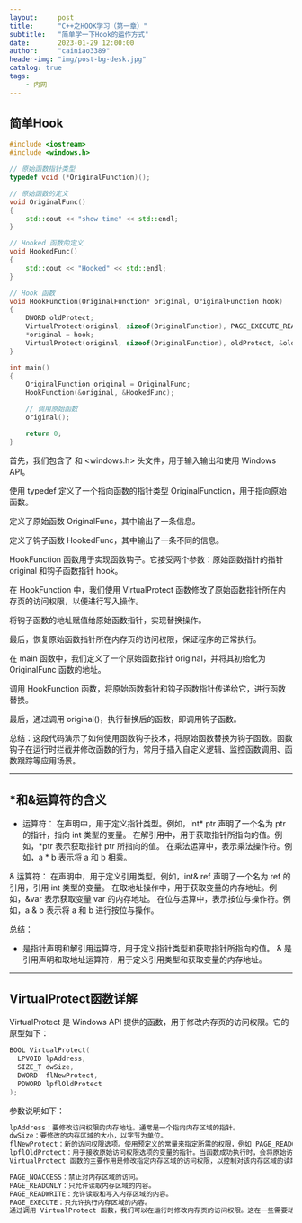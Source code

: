 ```yaml
---
layout:     post
title:      "C++之HOOK学习（第一章）"
subtitle:   "简单学一下Hook的运作方式"
date:       2023-01-29 12:00:00
author:     "cainiao3389"
header-img: "img/post-bg-desk.jpg"
catalog: true
tags:
    - 内网
---
```




## 简单Hook

``` C++
#include <iostream>
#include <windows.h>

// 原始函数指针类型
typedef void (*OriginalFunction)();

// 原始函数的定义
void OriginalFunc()
{
    std::cout << "show time" << std::endl;
}

// Hooked 函数的定义
void HookedFunc()
{
    std::cout << "Hooked" << std::endl;
}

// Hook 函数
void HookFunction(OriginalFunction* original, OriginalFunction hook)
{
    DWORD oldProtect;
    VirtualProtect(original, sizeof(OriginalFunction), PAGE_EXECUTE_READWRITE, &oldProtect);
    *original = hook;
    VirtualProtect(original, sizeof(OriginalFunction), oldProtect, &oldProtect);
}

int main()
{
    OriginalFunction original = OriginalFunc;
    HookFunction(&original, &HookedFunc);

    // 调用原始函数
    original();

    return 0;
}
```

首先，我们包含了 <iostream> 和 <windows.h> 头文件，用于输入输出和使用 Windows API。

使用 typedef 定义了一个指向函数的指针类型 OriginalFunction，用于指向原始函数。

定义了原始函数 OriginalFunc，其中输出了一条信息。

定义了钩子函数 HookedFunc，其中输出了一条不同的信息。

HookFunction 函数用于实现函数钩子。它接受两个参数：原始函数指针的指针 original 和钩子函数指针 hook。

在 HookFunction 中，我们使用 VirtualProtect 函数修改了原始函数指针所在内存页的访问权限，以便进行写入操作。

将钩子函数的地址赋值给原始函数指针，实现替换操作。

最后，恢复原始函数指针所在内存页的访问权限，保证程序的正常执行。

在 main 函数中，我们定义了一个原始函数指针 original，并将其初始化为 OriginalFunc 函数的地址。

调用 HookFunction 函数，将原始函数指针和钩子函数指针传递给它，进行函数替换。

最后，通过调用 original()，执行替换后的函数，即调用钩子函数。

总结：这段代码演示了如何使用函数钩子技术，将原始函数替换为钩子函数。函数钩子在运行时拦截并修改函数的行为，常用于插入自定义逻辑、监控函数调用、函数跟踪等应用场景。

---

## *和&运算符的含义

* 运算符：
在声明中，用于定义指针类型。例如，int* ptr 声明了一个名为 ptr 的指针，指向 int 类型的变量。
在解引用中，用于获取指针所指向的值。例如，*ptr 表示获取指针 ptr 所指向的值。
在乘法运算中，表示乘法操作符。例如，a * b 表示将 a 和 b 相乘。

& 运算符：
在声明中，用于定义引用类型。例如，int& ref 声明了一个名为 ref 的引用，引用 int 类型的变量。
在取地址操作中，用于获取变量的内存地址。例如，&var 表示获取变量 var 的内存地址。
在位与运算中，表示按位与操作符。例如，a & b 表示将 a 和 b 进行按位与操作。

总结：

* 是指针声明和解引用运算符，用于定义指针类型和获取指针所指向的值。
& 是引用声明和取地址运算符，用于定义引用类型和获取变量的内存地址。

---

## VirtualProtect函数详解
VirtualProtect 是 Windows API 提供的函数，用于修改内存页的访问权限。它的原型如下：
``` C++
BOOL VirtualProtect(
  LPVOID lpAddress,
  SIZE_T dwSize,
  DWORD  flNewProtect,
  PDWORD lpflOldProtect
);
```
参数说明如下：
``` PowerShell
lpAddress：要修改访问权限的内存地址。通常是一个指向内存区域的指针。
dwSize：要修改的内存区域的大小，以字节为单位。
flNewProtect：新的访问权限选项。使用预定义的常量来指定所需的权限，例如 PAGE_READONLY、PAGE_READWRITE 等。
lpflOldProtect：用于接收原始访问权限选项的变量的指针。当函数成功执行时，会将原始访问权限值写入该变量。
VirtualProtect 函数的主要作用是修改指定内存区域的访问权限，以控制对该内存区域的读取、写入和执行等操作。常见的访问权限选项有：

PAGE_NOACCESS：禁止对内存区域的访问。
PAGE_READONLY：只允许读取内存区域的内容。
PAGE_READWRITE：允许读取和写入内存区域的内容。
PAGE_EXECUTE：只允许执行内存区域的内容。
通过调用 VirtualProtect 函数，我们可以在运行时修改内存页的访问权限。这在一些需要动态修改内存权限的场景中非常有用，比如在实现函数钩子（Hooking）时，可以将目标函数所在的内存页的权限修改为可写和可执行，从而实现对目标函数的替换或拦截。
```
